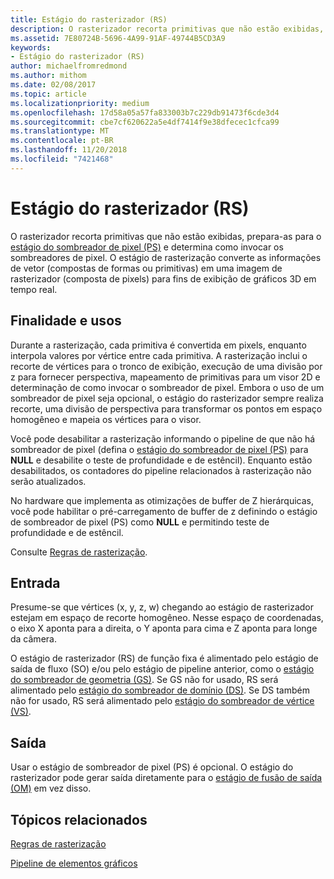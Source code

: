 ```yaml
---
title: Estágio do rasterizador (RS)
description: O rasterizador recorta primitivas que não estão exibidas, prepara-as para o estágio do sombreador de pixel (PS) e determina como invocar os sombreadores de pixel.
ms.assetid: 7E80724B-5696-4A99-91AF-49744B5CD3A9
keywords:
- Estágio do rasterizador (RS)
author: michaelfromredmond
ms.author: mithom
ms.date: 02/08/2017
ms.topic: article
ms.localizationpriority: medium
ms.openlocfilehash: 17d58a05a57fa833003b7c229db91473f6cde3d4
ms.sourcegitcommit: cbe7cf620622a5e4df7414f9e38dfecec1cfca99
ms.translationtype: MT
ms.contentlocale: pt-BR
ms.lasthandoff: 11/20/2018
ms.locfileid: "7421468"
---
```

# <a name="rasterizer-rs-stage"></a>Estágio do rasterizador (RS)


O rasterizador recorta primitivas que não estão exibidas, prepara-as para o [estágio do sombreador de pixel (PS)](pixel-shader-stage--ps-.md) e determina como invocar os sombreadores de pixel. O estágio de rasterização converte as informações de vetor (compostas de formas ou primitivas) em uma imagem de rasterizador (composta de pixels) para fins de exibição de gráficos 3D em tempo real.

## <a name="span-idpurposeandusesspanspan-idpurposeandusesspanspan-idpurposeandusesspanpurpose-and-uses"></a><span id="Purpose_and_uses"></span><span id="purpose_and_uses"></span><span id="PURPOSE_AND_USES"></span>Finalidade e usos


Durante a rasterização, cada primitiva é convertida em pixels, enquanto interpola valores por vértice entre cada primitiva. A rasterização inclui o recorte de vértices para o tronco de exibição, execução de uma divisão por z para fornecer perspectiva, mapeamento de primitivas para um visor 2D e determinação de como invocar o sombreador de pixel. Embora o uso de um sombreador de pixel seja opcional, o estágio do rasterizador sempre realiza recorte, uma divisão de perspectiva para transformar os pontos em espaço homogêneo e mapeia os vértices para o visor.

Você pode desabilitar a rasterização informando o pipeline de que não há sombreador de pixel (defina o [estágio do sombreador de pixel (PS)](pixel-shader-stage--ps-.md) para **NULL** e desabilite o teste de profundidade e de estêncil). Enquanto estão desabilitados, os contadores do pipeline relacionados à rasterização não serão atualizados.

No hardware que implementa as otimizações de buffer de Z hierárquicas, você pode habilitar o pré-carregamento de buffer de z definindo o estágio de sombreador de pixel (PS) como **NULL** e permitindo teste de profundidade e de estêncil.

Consulte [Regras de rasterização](rasterization-rules.md).

## <a name="span-idinputspanspan-idinputspanspan-idinputspaninput"></a><span id="Input"></span><span id="input"></span><span id="INPUT"></span>Entrada


Presume-se que vértices (x, y, z, w) chegando ao estágio de rasterizador estejam em espaço de recorte homogêneo. Nesse espaço de coordenadas, o eixo X aponta para a direita, o Y aponta para cima e Z aponta para longe da câmera.

O estágio de rasterizador (RS) de função fixa é alimentado pelo estágio de saída de fluxo (SO) e/ou pelo estágio de pipeline anterior, como o [estágio do sombreador de geometria (GS)](geometry-shader-stage--gs-.md). Se GS não for usado, RS será alimentado pelo [estágio do sombreador de domínio (DS)](domain-shader-stage--ds-.md). Se DS também não for usado, RS será alimentado pelo [estágio do sombreador de vértice (VS)](vertex-shader-stage--vs-.md).

## <a name="span-idoutputspanspan-idoutputspanspan-idoutputspanoutput"></a><span id="Output"></span><span id="output"></span><span id="OUTPUT"></span>Saída


Usar o estágio de sombreador de pixel (PS) é opcional. O estágio do rasterizador pode gerar saída diretamente para o [estágio de fusão de saída (OM)](output-merger-stage--om-.md) em vez disso.

## <a name="span-idrelated-topicsspanrelated-topics"></a><span id="related-topics"></span>Tópicos relacionados


[Regras de rasterização](rasterization-rules.md)

[Pipeline de elementos gráficos](graphics-pipeline.md)

 

 




